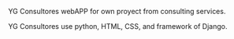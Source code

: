 YG Consultores webAPP for own proyect from consulting services.

YG Consultores use python, HTML, CSS, and framework of Django.
